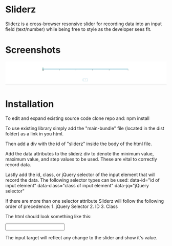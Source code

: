# Sliderz
Sliderz is a cross-browser resonsive slider for recording data into an input field (text/number) while
being free to style as the developer sees fit.

# Screenshots
<img src="https://raw.githubusercontent.com/matthewmp/sliderz/master/sliderz.gif " />

# Installation
To edit and expand existing source code clone repo and:
    npm install 

To use existing library simply add the "main-bundle" file (located in the dist folder) as a link in you html.  
    <script src="main-bundle.js"></script>

Then add a div with the id of "sliderz" inside the body of the html file.
    <div id="sliderz"></div>

Add the data attributes to the sliderz div to denote the minimum value, maximum value, and step values to be used.  These are vital to correctly record data.
    <div id="sliderz" data-min="1" data-max="20" data-step="1"></div>

Lastly add the id, class, or jQuery selector of the input element that will record the data. The following selector types can be used:
    data-id="id of input element" data-class="class of input element" data-jq="jQuery selector"

If there are more than one selector attribute Sliderz will follow the following order of precedence:
	1. jQuery Selector
	2. ID
	3. Class

The html should look something like this:
    <div id="sliderz" data-min="1" data-max="20" data-step="1" data-id="inputTarget"></div>
    <input id="inputTarget" type="number">

The input target will reflect any change to the slider and show it's value.



